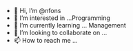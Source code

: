 - 👋 Hi, I’m @nfons
- 👀 I’m interested in ...Programming
- 🌱 I’m currently learning ... Management
- 💞️ I’m looking to collaborate on ...
- 📫 How to reach me ...

<!---
nfons/nfons is a ✨ special ✨ repository because its `README.md` (this file) appears on your GitHub profile.
You can click the Preview link to take a look at your changes.
--->
